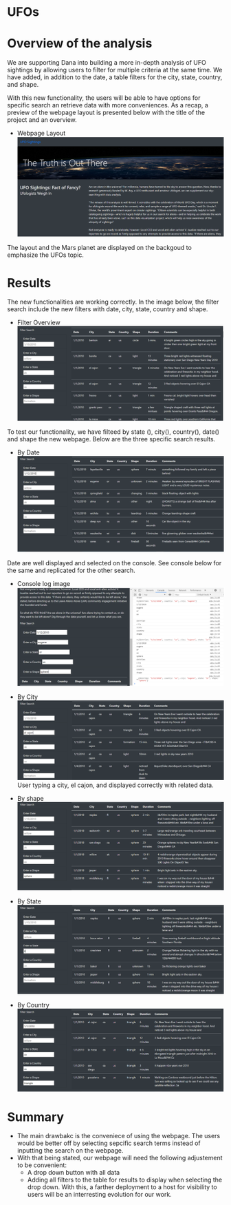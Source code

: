 # UFOs

# Overview of the analysis

We are supporting Dana into building a more in-depth analysis of UFO sightings by allowing users to filter for multiple criteria at the same time. We have added, in addition to the date, a table filters for the city, state, country, and shape.

With this new functionality, the users will be able to have options for specific search an retrieve data with more conveniences.
As a recap, a preview of the webpage layout is presented below with the title of the project and an overview.

- Webpage Layout
![images](Resources/UFOs_Layout.png)

The layout and the Mars planet are displayed on the backgoud to emphasize the UFOs topic.

# Results

The new functionalities are working correctly.
In the image below, the filter search include the new filters with date, city, state, country and shape.

- Filter Overview
![images](Resources/Filters_table.png)

To test our functionality, we have filteed by state (), city(), country(), date() and shape the new webpage. 
Below are the three specific search results.

- By Date
![images](Resources/Search_By_Date.png)

Date are well displayed and selected on the console. See console below for the same and replicated for the other search.

- Console log image
![images](Resources/Search_By_Console_log.png)

- By City
![images](Resources/Search_By_City.png)
User typing a city, el cajon, and displayed correctly with related data.
- By shape
![images](Resources/Search_By_Shape.png)

- By State
![images](Resources/Search_By_state.png)

- By Country
![images](Resources/Search_Country.png)
  


# Summary
- The main drawbakc is the conveniece of using the webpage. The users would be better off by selecting sepcific search terms instead of inputting the search on the webpage.
- With that being stated, our webpage will need the following adjustement to be convenient:
    - A drop down button with all data
    - Adding all filters to the table for results to display when selecting the drop down. With this, a farther deployment to a host for visibility to users will be an interresting evolution for our work.


